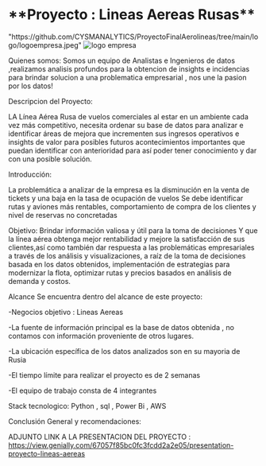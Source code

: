 <h1>**Proyecto : Lineas Aereas Rusas**</h1>
"https://github.com/CYSMANALYTICS/ProyectoFinalAerolineas/tree/main/logo/logoempresa.jpeg" 
<img src =
"BreadcrumbsProyectoFinalAerolineas
/DALL·E 2024-10-07 19.32.45 - A sleek, modern logo for a Russian airline company. The design should feature an abstract representation of flight, incorporating smooth lines that su.jpeg" alt= "logo empresa">  

Quienes somos:
Somos un equipo de Analistas e Ingenieros de datos ,realizamos analisis profundos para la obtencion de insights e incidencias para brindar solucion a una problematica empresarial , nos une la pasion por los datos!

Descripcion del Proyecto:

LA Línea Aérea Rusa de vuelos comerciales al estar en un ambiente cada vez más competitivo, necesita ordenar su base de datos para analizar e identificar áreas de mejora que incrementen sus ingresos operativos e insights de valor para posibles futuros acontecimientos importantes que puedan identificar con anterioridad para así poder tener conocimiento y dar con una posible solución.

Introducción:

La problemática a analizar de la empresa es la disminución en la venta de tickets y una baja en la tasa de ocupación de vuelos
Se debe identificar rutas y aviones más rentables, comportamiento de compra de los clientes y nivel de reservas no concretadas 

Objetivo:
Brindar información valiosa y útil para la toma de decisiones Y que la línea aérea obtenga mejor rentabilidad y mejore la satisfacción de sus clientes,así como también dar respuesta a las problemáticas empresariales a través de los análisis y visualizaciones, a raíz de la toma de decisiones basada en los datos obtenidos, implementación de estrategias para modernizar la flota, optimizar rutas y precios basados en análisis de demanda y costos.


Alcance
Se encuentra dentro del alcance de este proyecto:

-Negocios objetivo : Lineas Aereas

-La fuente de información principal es la base de datos obtenida , no contamos con información proveniente de otros lugares.

-La ubicación específica de los datos analizados son en su mayoria de Rusia

-El tiempo límite para realizar el proyecto es de 2 semanas

-El equipo de trabajo consta de 4 integrantes

Stack tecnologico:
Python , sql , Power Bi , AWS 


Conclusión General y recomendaciones:


ADJUNTO LINK A LA PRESENTACION DEL PROYECTO :
https://view.genially.com/67057f85bc0fc3fcdd2a2e05/presentation-proyecto-lineas-aereas

